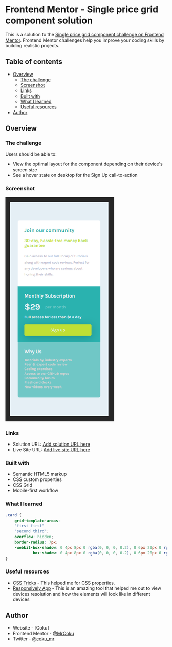 # Frontend Mentor - Single price grid component solution

This is a solution to the [Single price grid component challenge on Frontend Mentor](https://www.frontendmentor.io/challenges/single-price-grid-component-5ce41129d0ff452fec5abbbc). Frontend Mentor challenges help you improve your coding skills by building realistic projects. 

## Table of contents

- [Overview](#overview)
  - [The challenge](#the-challenge)
  - [Screenshot](#screenshot)
  - [Links](#links)
  - [Built with](#built-with)
  - [What I learned](#what-i-learned)
  - [Useful resources](#useful-resources)
- [Author](#author)

## Overview

### The challenge

Users should be able to:

- View the optimal layout for the component depending on their device's screen size
- See a hover state on desktop for the Sign Up call-to-action

### Screenshot

![](sc.png)

### Links

- Solution URL: [Add solution URL here](https://github.com/MrCoku/Single-Price-Grid)
- Live Site URL: [Add live site URL here](https://mrcoku.github.io/Single-Price-Grid/)

### Built with

- Semantic HTML5 markup
- CSS custom properties
- CSS Grid
- Mobile-first workflow

### What I learned

```css
.card {
    grid-template-areas: 
    "first first"
    "second third";
    overflow: hidden;
    border-radius: 7px;
    -webkit-box-shadow: 0 4px 8px 0 rgba(0, 0, 0, 0.2), 0 6px 20px 0 rgb(0, 0, 0, 0.2);
            box-shadow: 0 4px 8px 0 rgba(0, 0, 0, 0.2), 0 6px 20px 0 rgb(0, 0, 0, 0.2);
}
```

### Useful resources

- [CSS Tricks](https://css-tricks.com/) - This helped me for CSS properties.
- [Responsively App](https://responsively.app/) - This is an amazing tool that helped me out to view devices resolution and how the elements will look like in different devices


## Author

- Website - [Coku]
- Frontend Mentor - [@MrCoku](https://www.frontendmentor.io/profile/MrCoku)
- Twitter - [@coku_mr](https://twitter.com/coku_mr)

